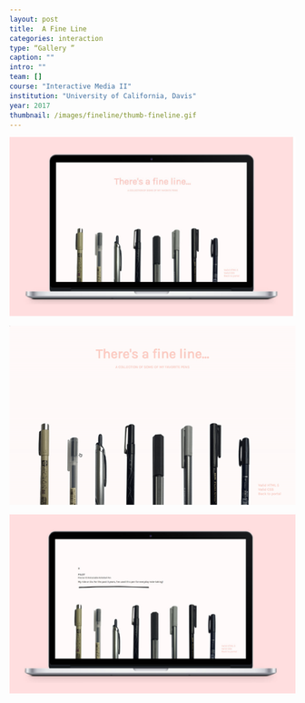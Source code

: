 ```yaml
---
layout: post
title:  A Fine Line
categories: interaction
type: “Gallery ”
caption: ""
intro: ""
team: []
course: "Interactive Media II"
institution: "University of California, Davis"
year: 2017
thumbnail: /images/fineline/thumb-fineline.gif
---
```


![Screen before interaction](/images/fineline/fineline2.jpg)

![Interface demo](/images/fineline/fineline-demo.gif)

![Screen during interaction](/images/fineline/fineline1.jpg)
